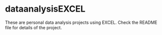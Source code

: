 # dataanalysisEXCEL
These are personal data analysis projects using EXCEL. Check the README file for details of the project.
